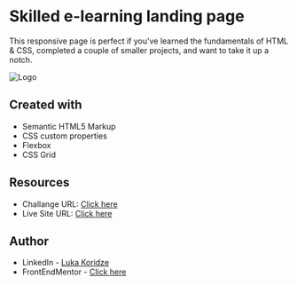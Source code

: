# Skilled e-learning landing page

This responsive page is perfect if you've learned the fundamentals of HTML & CSS, completed a couple of smaller projects, and want to take it up a notch.

![Logo](https://res.cloudinary.com/dz209s6jk/image/upload/f_auto,q_auto,w_700/Challenges/fycej3bfur1qnf3ixtqq.jpg)


## Created with
- Semantic HTML5 Markup
- CSS custom properties
- Flexbox
- CSS Grid
## Resources

- Challange URL: [Click here](https://www.frontendmentor.io/challenges/skilled-elearning-landing-page-S1ObDrZ8q)
- Live Site URL: [Click here](#)
## Author

- LinkedIn - [Luka Koridze](https://www.linkedin.com/in/luka-koridze-4397571a4/)
- FrontEndMentor - [Click here](https://www.frontendmentor.io/profile/lukenso)


